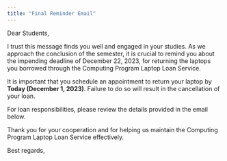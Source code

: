 ```yaml
---
title: "Final Reminder Email"
---
```


Dear Students,

I trust this message finds you well and engaged in your studies. As we approach the conclusion of the semester, it is crucial to remind you about the impending deadline of December 22, 2023, for returning the laptops you borrowed through the Computing Program Laptop Loan Service.

It is important that you schedule an appointment to return your laptop by **Today (December 1, 2023)**. Failure to do so will result in the cancellation of your loan.

For loan responsibilities, please review the details provided in the email below.

Thank you for your cooperation and for helping us maintain the Computing Program Laptop Loan Service effectively.

Best regards,

